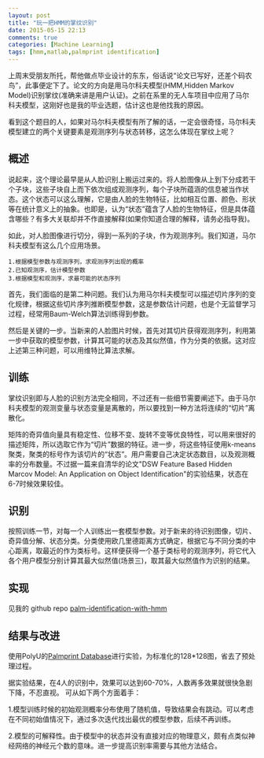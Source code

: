 ```yaml
---
layout: post
title: "玩一把HMM的掌纹识别"
date: 2015-05-15 22:13
comments: true
categories: [Machine Learning]
tags: [hmm,matlab,palmprint identification]
---
```

上周末受朋友所托，帮他做点毕业设计的东东，俗话说“论文已写好，还差个码农鸟”，此事便定下了。论文的方向是用马尔科夫模型(HMM,Hidden Markov Model)识别掌纹(准确来讲是用户认证)。之前在系里的无人车项目中应用了马尔科夫模型，这刚好也是我的毕业选题，估计这也是他找我的原因。

看到这个题目的人，如果对马尔科夫模型有所了解的话，一定会很奇怪，马尔科夫模型建立的两个关键要素是观测序列与状态转移，这怎么体现在掌纹上呢？
<!--more-->

## 概述
说起来，这个理论最早是从人脸识别上搬运过来的。将人脸图像从上到下分成若干个子块，这些子块自上而下依次组成观测序列，每个子块所蕴涵的信息被当作状态。这个状态可以这么理解，它是由人脸的生物特征，比如相互位置、颜色、形状等在统计意义上的抽象。也即是，认为“状态”蕴含了人脸的生物特征，但是具体蕴含哪些？有多大关联却并不作直接解释(如果你知道合理的解释，请务必指导我)。

如此，对人脸图像进行切分，得到一系列的子块，作为观测序列。我们知道，马尔科夫模型有这么几个应用场景。

    1.根据模型参数与观测序列，求观测序列出现的概率
    2.已知观测序，估计模型参数
    3.根据模型和观测序，求最可能的状态序列

首先，我们面临的是第二种问题。我们认为用马尔科夫模型可以描述切片序列的变化规律，根据这些切片序列推断模型参数，这是参数估计问题，也是个无监督学习过程，经常用Baum-Welch算法训练得到参数。

然后是关键的一步。当新来的人脸图片时候，首先对其切片获得观测序列，利用第一步中获取的模型参数，计算其可能的状态及其似然值，作为分类的依据。这对应上述第三种问题，可以用维特比算法求解。

## 训练
掌纹识别即与人脸的识别方法完全相同，不过还有一些细节需要阐述下。由于马尔科夫模型的观测变量与状态变量是离散的，所以要找到一种方法将连续的“切片”离散化。

矩阵的奇异值向量具有稳定性、位移不变、旋转不变等优良特性，可以用来很好的描述矩阵，所以选取它作为“切片”数据的特征。进一步，将这些特征使用k-means聚类，聚类的标号作为该切片的“状态”。用户需要自己决定状态数目，以及观测概率的分布数量。不过据一篇来自清华的论文"DSW Feature Based Hidden Marcov Model: An Application on Object Identification"的实验结果，状态在6-7时候效果较佳。

## 识别
按照训练一节，对每一个人训练出一套模型参数。对于新来的待识别图像，切片、奇异值分解、状态分类。分类使用欧几里德距离方式确定，根据它与不同分类的中心距离，取最近的作为类标号。这样便获得一个基于类标号的观测序列，将它代入各个用户模型分别计算其最大似然值(场景三)，取其最大似然值作为识别的结果。

## 实现
见我的 github repo [palm-identification-with-hmm](https://github.com/tianyaqu/palm-identification-with-hmm)

## 结果与改进
使用PolyU的[Palmprint Database](http://www4.comp.polyu.edu.hk/~biometrics/)进行实验，为标准化的128*128图，省去了预处理过程。

据实验结果，在4人的识别中，效果可以达到60-70%，人数再多效果就很快急剧下降，不忍直视。
可从如下两个方面着手：

1.模型训练时候的初始观测概率分布使用了随机值，导致结果会有跳动。可以考虑在不同初始值情况下，通过多次迭代找出最优的模型参数，后续不再训练。

2.模型的可解释性。由于模型中的状态并没有直接对应的物理意义，颇有点类似神经网络的神经元个数的意味。进一步提高识别率需要与其他方法结合。




